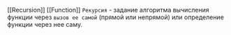 [[Recursion]]
[[Function]]
`Рекурсия` - задание алгоритма вычисления функции через `вызов ее самой` (прямой или непрямой) или определение функции через нее саму.
